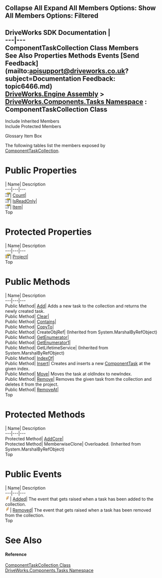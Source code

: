Collapse All Expand All Members Options: Show All  Members Options: Filtered   
---  
DriveWorks SDK Documentation  |   
---|---  
ComponentTaskCollection Class Members   
See Also Properties Methods Events [Send Feedback](mailto:apisupport@driveworks.co.uk?subject=Documentation Feedback: topic6466.md)  
[DriveWorks.Engine Assembly](topic2156.md) > [DriveWorks.Components.Tasks Namespace](topic6391.md) : ComponentTaskCollection Class  
---  
  
Include Inherited Members    
Include Protected Members  


Glossary Item Box

The following tables list the members exposed by [ComponentTaskCollection](topic6466.md).

# Public Properties

| Name| Description  
---|---|---  
![Public Property](dotnetimages/publicProperty.gif)| [Count](topic6487.md)|   
![Public Property](dotnetimages/publicProperty.gif)| [IsReadOnly](topic6488.md)|   
![Public Property](dotnetimages/publicProperty.gif)| [Item](topic6489.md)|   
Top

# Protected Properties

| Name| Description  
---|---|---  
![Protected Property](dotnetimages/protectedProperty.gif)| [Project](topic6490.md)|   
Top

# Public Methods

| Name| Description  
---|---|---  
Public Method| [Add](topic6473.md)| Adds a new task to the collection and returns the newly created task.   
Public Method| [Clear](topic6475.md)|   
Public Method| [Contains](topic6476.md)|   
Public Method| [CopyTo](topic6477.md)|   
Public Method| CreateObjRef|  (Inherited from System.MarshalByRefObject)  
Public Method| [GetEnumerator](topic6478.md)|   
Public Method| [GetEnumerator1](topic6479.md)|   
Public Method| GetLifetimeService|  (Inherited from System.MarshalByRefObject)  
Public Method| [IndexOf](topic6480.md)|   
Public Method| [Insert](topic6482.md)| Creates and inserts a new [ComponentTask](topic6407.md) at the given index.   
Public Method| [Move](topic6483.md)| Moves the task at oldIndex to newIndex.   
Public Method| [Remove](topic6485.md)| Removes the given task from the collection and deletes it from the project.   
Public Method| [RemoveAt](topic6486.md)|   
Top

# Protected Methods

| Name| Description  
---|---|---  
Protected Method| [AddCore](topic6474.md)|   
Protected Method| MemberwiseClone| Overloaded. (Inherited from System.MarshalByRefObject)  
Top

# Public Events

| Name| Description  
---|---|---  
![Public Event](dotnetimages/publicEvent.gif)| [Added](topic6491.md)| The event that gets raised when a task has been added to the collection.   
![Public Event](dotnetimages/publicEvent.gif)| [Removed](topic6492.md)| The event that gets raised when a task has been removed from the collection.   
Top

# See Also

#### Reference

[ComponentTaskCollection Class](topic6466.md)   
[DriveWorks.Components.Tasks Namespace](topic6391.md)


